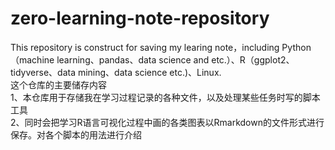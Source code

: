 # zero-learning-note-repository
This repository is construct for saving my learing note，including Python（machine learning、pandas、data science and etc.）、R（ggplot2、tidyverse、data mining、data science etc.)、Linux.   
这个仓库的主要储存内容   
1、本仓库用于存储我在学习过程记录的各种文件，以及处理某些任务时写的脚本工具   
2、同时会把学习R语言可视化过程中画的各类图表以Rmarkdown的文件形式进行保存。对各个脚本的用法进行介绍
